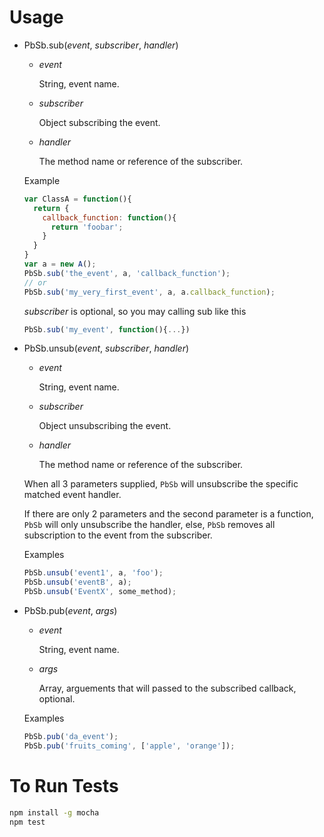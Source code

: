 Usage
===============================================================================
* PbSb.sub(*event*, *subscriber*, *handler*)
  * *event*

      String, event name.

  * *subscriber*

      Object subscribing the event.

  * *handler*

      The method name or reference of the subscriber.
  
  Example

    ```javascript
    var ClassA = function(){
      return {
        callback_function: function(){
          return 'foobar';
        }
      }
    }
    var a = new A();
    PbSb.sub('the_event', a, 'callback_function');
    // or
    PbSb.sub('my_very_first_event', a, a.callback_function);
    ```

  *subscriber* is optional, so you may calling sub like this

    ```javascript
    PbSb.sub('my_event', function(){...})
    ```

* PbSb.unsub(*event*, *subscriber*, *handler*)
  * *event*

      String, event name.

  * *subscriber*

      Object unsubscribing the event.

  * *handler*

      The method name or reference of the subscriber.
  
  When all 3 parameters supplied, `PbSb` will unsubscribe the specific matched
  event handler.

  If there are only 2 parameters and the second parameter is a function, 
  `PbSb` will only unsubscribe the handler, else, `PbSb` removes all subscription
  to the event from the subscriber.

  Examples

    ```javascript
    PbSb.unsub('event1', a, 'foo');
    PbSb.unsub('eventB', a);
    PbSb.unsub('EventX', some_method);
    ```

* PbSb.pub(*event*, *args*)
  * *event*

      String, event name.

  * *args*

      Array, arguements that will passed to the subscribed callback, optional.

  Examples

    ```javascript
    PbSb.pub('da_event');
    PbSb.pub('fruits_coming', ['apple', 'orange']);
    ```

To Run Tests
===============================================================================

``` sh
npm install -g mocha
npm test
```

